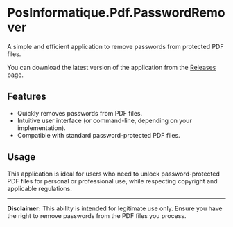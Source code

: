 # PosInformatique.Pdf.PasswordRemover

A simple and efficient application to remove passwords from protected PDF files.

You can download the latest version of the application from the [Releases](./releases) page.

## Features

- Quickly removes passwords from PDF files.
- Intuitive user interface (or command-line, depending on your implementation).
- Compatible with standard password-protected PDF files.

## Usage

This application is ideal for users who need to unlock password-protected PDF files for personal or professional use, while respecting copyright and applicable regulations.

---

**Disclaimer:** This ability is intended for legitimate use only. Ensure you have the right to remove passwords from the PDF files you process.